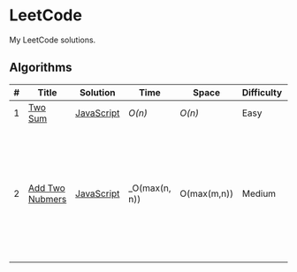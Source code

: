 # LeetCode
My LeetCode solutions.
## Algorithms
|  #  | Title           |  Solution       |  Time           | Space           | Difficulty    | Tag          | Note|
|-----|---------------- | --------------- | --------------- | --------------- | ------------- |--------------|-----|
1 | [Two Sum](https://leetcode.com/problems/two-sum/description/) | [JavaScript](./javascript/algorithms/1-two-sum.js) | _O(n)_ | _O(n)_ | Easy |||
2 | [Add Two Nubmers](https://leetcode.com/problems/add-two-numbers/description/) | [JavaScript](./javascript/algorithms/2-add-two-numbers.js) | _O(max(n, n)) | O(max(m,n)) | Medium || Question asked to return linked list, but on LeetCode you needed to return array for JS |
